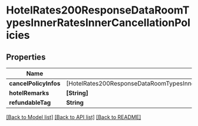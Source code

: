 # HotelRates200ResponseDataRoomTypesInnerRatesInnerCancellationPolicies

## Properties
Name | Type | Description | Notes
------------ | ------------- | ------------- | -------------
**cancelPolicyInfos** | [HotelRates200ResponseDataRoomTypesInnerRatesInnerCancellationPoliciesCancelPolicyInfosInner] |  | [optional] 
**hotelRemarks** | **[String]** |  | [optional] 
**refundableTag** | **String** |  | [optional] 

[[Back to Model list]](../README.md#documentation-for-models) [[Back to API list]](../README.md#documentation-for-api-endpoints) [[Back to README]](../README.md)


